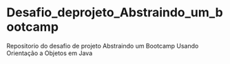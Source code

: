 # Desafio_deprojeto_Abstraindo_um_bootcamp
 Repositorio do desafio de projeto Abstraindo um Bootcamp Usando Orientação a Objetos em Java
